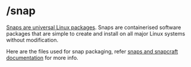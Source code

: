 # /snap

[Snaps are universal Linux packages](https://snapcraft.io/).  Snaps are containerised software packages that are simple to create and install on all major Linux systems without modification.

Here are the files used for snap packaging, refer [snaps and snapcraft documentation](https://docs.snapcraft.io/) for more info.
